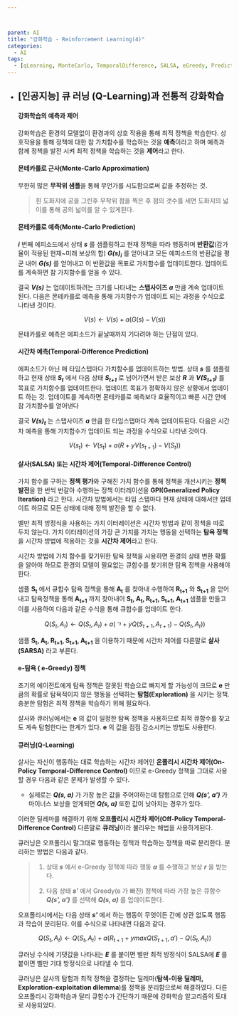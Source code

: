 ```yaml
---



parent: AI
title: "강화학습 - Reinforcement Learning(4)"
categories:
  - AI
tags:
  - [qLearning, MonteCarlo, TemporalDifference, SALSA, eGreedy, Prediction, Control]
---
```


- ## [인공지능] 큐 러닝 (Q-Learning)과 전통적 강화학습

  

  #### 강화학습의 예측과 제어

   강화학습은 환경의 모델없이 환경과의 상호 작용을 통해 최적 정책을 학습한다. 상호작용을 통해 정책에 대한 참 가치함수를 학습하는 것을 **예측**이라고 하며 예측과 함께 정책을 발전 시켜 최적 정책을 학습하는 것을 **제어**라고 한다.

  

  #### 몬테카를로 근사(Monte-Carlo Approximation)

   무한히 많은 **무작위 샘플**을 통해 무언가를 시도함으로써 값을 추정하는 것.

  >  흰 도화지에 공을 그린후 무작위 점을 찍은 후 점의 갯수를 세면 도화지의 넓이를 통해 공의 넓이를 알 수 있게된다.

  

  #### 몬테카를로 예측(Monte-Carlo Prediction)

   ***i*** 번째 에피소드에서 상태 ***s*** 를 샘플링하고 현재 정책을 따라 행동하며 **반환값**(감가율이 적용된 현재~미래 보상의 합) ***G(s)<sub>i</sub>*** 를 얻어내고 모든 에피소드의 반환값을 평균 내어 ***G(s)*** 를 얻어내고 이 반환값을 목표로 가치함수를 업데이트한다. 업데이트를 계속하면 참 가치함수를 얻을 수 있다.

   결국 ***V(s)*** 는 업데이트하려는 크기를 나타내는 **스탭사이즈** ***a*** 만큼 계속 업데이트 된다. 다음은 몬테카를로 예측을 통해 가치함수가 업데이트 되는 과정을 수식으로 나타낸 것이다.

  
  $$
  V(s) ← V(s) + a(G(s) - V(s))
  $$
  
  
   몬테카를로 예측은 에피소드가 끝날때까지 기다려야 하는 단점이 있다.
  
  
  
  #### 시간차 예측(Temporal-Difference Prediction)
  
   에피소드가 아닌 매 타임스텝마다 가치함수를 업데이트하는 방법. 상태 ***s*** 를 샘플링하고 현재 상태 ***S<sub>t</sub>*** 에서 다음 상태  ***S<sub>t+1</sub>*** 로 넘어가면서 받은 보상 ***R*** 과 ***V(S<sub>t+1</sub>)*** 를 목표로 가치함수를 업데이트한다. 업데이트 목표가 정확하지 않은 상황에서 업데이트 하는 것. 업데이트를 계속하면 몬테카를로 예측보다 효율적이고 빠른 시간 안에 참 가치함수를 얻어낸다
  
   결국 ***V(s)<sub>t</sub>*** 는 스탭사이즈  ***a*** 만큼 한 타임스탭마다 계속 업데이트된다. 다음은 시간차 예측을 통해 가치함수가 업데이트 되는 과정을 수식으로 나타낸 것이다.
  
  
  $$
  V(s_t) ← V(s_t) + a(R + yV(s_{t+1})-V(S_t))
  $$
  
  
  #### 살사(SALSA) 또는 시간차 제어(Temporal-Difference Control)
  
   가치 함수를 구하는 **정책 평가**와 구해진 가치 함수를 통해 정책을 개선시키는 **정책 발전**을 한 번씩 번갈아 수행하는 정책 이터레이션을 **GPI(Generalized Policy Iteration)** 라고 한다. 시간차 방법에서는 타임 스탭마다 현재 상태에 대해서만 업데이트 하므로 모든 상태에 대해 정책 발전을 할 수 없다. 
  
   벨만 최적 방정식을 사용하는 가치 이터레이션은 시간차 방법과 같이 정책을 따로 두지 않는다. 가치 이터레이션의 가장 큰 가치를 가지는 행동을 선택하는 **탐욕 정책**을 시간차 방법에 적용하는 것을 **시간차 제어**라고 한다.
  
   시간차 방법에 가치 함수를 찾기위한 탐욕 정책을 사용하면 환경의 상태 변환 확률을 알아야 하므로 환경의 모델이 필요없는 큐함수를 찾기위한 탐욕 정책을 사용해야한다.
  
   샘플 **S<sub>t</sub>** 에서 큐함수 탐욕 정책을 통해  **A<sub>t</sub>** 를 찾아내 수행하여  **R<sub>t+1</sub>** 와  **S<sub>t+1</sub>** 을 얻어내고 탐욕정책을 통해  **A<sub>t+1</sub>** 까지 찾아내어 **S<sub>t</sub>, A<sub>t</sub>, R<sub>t+1</sub>,  S<sub>t+1</sub>,  A<sub>t+1</sub>**  샘플을 만들고 이를 사용하여 다음과 같은 수식을 통해 큐함수를 업데이트 한다.
  
  
  $$
  Q(S_t, A_t)←Q(S_t,A_t)+a(ㄱ + yQ(S_{t+1},A_{t+1}) - Q(S_t, A_t))
  $$
  
  
   샘플  **S<sub>t</sub>, A<sub>t</sub>, R<sub>t+1</sub>,  S<sub>t+1</sub>,  A<sub>t+1</sub>**  을 이용하기 때문에 시간차 제어를 다른말로 **살사(SARSA)** 라고 부른다.
  
  
  
  ####  e-탐욕 ( e-Greedy) 정책
  
   초기의 에이전트에게 탐욕 정책은 잘못된 학습으로 빠지게 할 가능성이 크므로  **e** 만큼의 확률로 탐욕적이지 않은 행동을 선택하는 **탐험(Exploration)** 을 시키는 정책. 충분한 탐험은 최적 정책을 학습하기 위해 필요하다.
  
   살사와 큐러닝에서는 **e** 의 값이 일정한 탐욕 정책을 사용하므로 최적 큐함수를 찾고도 계속 탐험한다는 한계가 있다. **e** 의 값을 점점 감소시키는 방법도 사용한다.
  
  
  
  #### 큐러닝(Q-Learning)
  
   살사는 자신이 행동하는 대로 학습하는 시간차 제어인 **온폴리시 시간차 제어(On-Policy Temporal-Difference Control)** 이므로 e-Greedy 정책을 그대로 사용할 경우 다음과 같은 문제가 발생할 수 있다.
  
  - 실제로는 ***Q(s, a)*** 가 가장 높은 값을 주어야하는데 탐험으로 인해 ***Q(s', a')*** 가 마이너스 보상을 얻게되면 ***Q(s, a)*** 또한 값이 낮아지는 경우가 있다.
  
    
  
   이러한 딜레마를 해결하기 위해 **오프폴리시 시간차 제어(Off-Policy Temporal-Difference Control)** 다른말로 **큐러닝**이라 불리우는 해법을 사용하게된다.
  
    큐러닝은 오프폴리시 말그대로 행동하는 정책과 학습하는 정책을 따로 분리한다. 분리하는 방법은 다음과 같다.
  
  > 1. 상태 ***s*** 에서 e-Greedy 정책에 따라 행동 ***a*** 를 수행하고 보상 ***r*** 을 받는다.
  >
  > 2. 다음 상태 ***s'*** 에서 Greedy(e 가 빠진) 정책에 따라 가장 높은 큐함수  ***Q(s', a')*** 를 선택해 ***Q(s, a)*** 를 업데이트한다.
  
  
  
   오프폴리시에서는 다음 상태 ***s'*** 에서 하는 행동이 무엇이든 간에 상관 없도록 행동과 학습이 분리된다. 이를 수식으로 나타내면 다음과 같다.
  
  
  $$
  Q(S_t, A_t)←Q(S_t,A_t)+a(R_{t+1} + ymaxQ(S_{t+1},a') - Q(S_t, A_t))
  $$
  
  
   큐러닝 수식에 기댓값을 나타내는 ***E*** 를 붙이면 벨만 최적 방정식이 SALSA에 ***E*** 를 붙이면 벨만 기대 방정식으로 나타낼 수 있다.
  
  
  
   큐러닝은 살사의 탐험과 최적 정책을 결정하는 딜레마(**탐색-이용 딜레마, Exploration-exploitation dilemma**)를 정책을 분리함으로써 해결하였다. 다른 오프폴리시 강화학습과 달리 큐함수가 간단하기 때문에 강화학습 알고리즘의 토대로 사용되었다.
